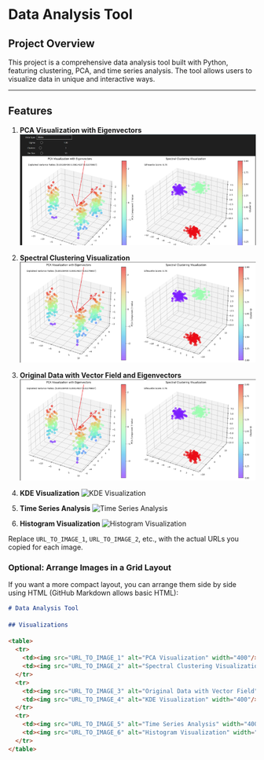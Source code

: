 # Data Analysis Tool

## Project Overview

This project is a comprehensive data analysis tool built with Python, featuring clustering, PCA, and time series analysis. The tool allows users to visualize data in unique and interactive ways.

---

## Features

1. **PCA Visualization with Eigenvectors**
   ![PCA Visualization with Eigenvectors](https://github.com/ptessieri/data-analysis-tool-python/blob/main/Screenshot%202024-10-28%20181428_resized.png?raw=true)

2. **Spectral Clustering Visualization**
   ![Spectral Clustering Visualization](https://github.com/ptessieri/data-analysis-tool-python/blob/main/Screenshot%202024-10-28%20181429_resized.png?raw=true)

3. **Original Data with Vector Field and Eigenvectors**
   ![Original Data with Vector Field](https://github.com/ptessieri/data-analysis-tool-python/blob/main/Screenshot%202024-10-28%20181608_resized.png?raw=true)

4. **KDE Visualization**
   ![KDE Visualization](URL_TO_IMAGE_4)

5. **Time Series Analysis**
   ![Time Series Analysis](URL_TO_IMAGE_5)

6. **Histogram Visualization**
   ![Histogram Visualization](URL_TO_IMAGE_6)

Replace `URL_TO_IMAGE_1`, `URL_TO_IMAGE_2`, etc., with the actual URLs you copied for each image.

### Optional: Arrange Images in a Grid Layout

If you want a more compact layout, you can arrange them side by side using HTML (GitHub Markdown allows basic HTML):

```markdown
# Data Analysis Tool

## Visualizations

<table>
  <tr>
    <td><img src="URL_TO_IMAGE_1" alt="PCA Visualization" width="400"/></td>
    <td><img src="URL_TO_IMAGE_2" alt="Spectral Clustering Visualization" width="400"/></td>
  </tr>
  <tr>
    <td><img src="URL_TO_IMAGE_3" alt="Original Data with Vector Field" width="400"/></td>
    <td><img src="URL_TO_IMAGE_4" alt="KDE Visualization" width="400"/></td>
  </tr>
  <tr>
    <td><img src="URL_TO_IMAGE_5" alt="Time Series Analysis" width="400"/></td>
    <td><img src="URL_TO_IMAGE_6" alt="Histogram Visualization" width="400"/></td>
  </tr>
</table>
